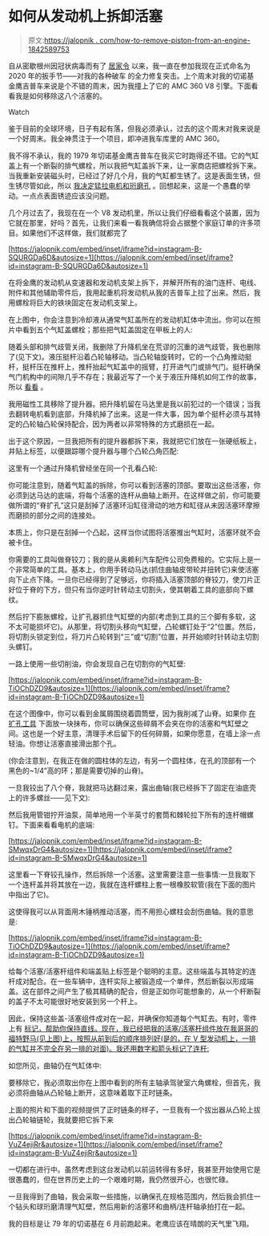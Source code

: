# 如何从发动机上拆卸活塞

> 原文:[https://jalopnik . com/how-to-remove-piston-from-an-engine-1842589753](https://jalopnik.com/how-to-remove-pistons-from-an-engine-1842589753)

自从密歇根州因冠状病毒而有了 [居家令](https://www.michigan.gov/whitmer/0,9309,7-387-90499_90705-522626--,00.html) 以来，我一直在参加我现在正式命名为 2020 年的扳手节——对我的各种破车 的全力修复突击。上个周末对我的切诺基金鹰吉普车来说是个不错的周末，因为我撞上了它的 AMC 360 V8 引擎。下面看看我是如何移除这八个活塞的。

Watch

鉴于目前的全球环境，日子有起有落，但我必须承认，过去的这个周末对我来说是一个好周末。我全神贯注于一个项目，即冲进我车库里的 AMC 360。

我不得不承认，我的 1979 年切诺基金鹰吉普车在我买它时跑得还不错。它的气缸盖上有一个断裂的排气螺栓，所以我把气缸盖拆下来，让一家商店把螺栓拆下来。当我重新安装磁头时，已经过了好几个月，我的气缸都生锈了。这是表面生锈，但生锈尽管如此，所以 [我决定猛拉电机和珩磨孔](https://jalopnik.com/mission-creep-is-threatening-to-take-my-1979-jeep-chero-1828971713) 。回想起来，这是一个愚蠢的举动。一点点表面锈迹应该没问题。

几个月过去了，我现在在一个 V8 发动机里，所以让我们仔细看看这个装置，因为它就在那里，好吗？首先，让我们来看一看我确信将会占据整个家庭订单的许多项目。如果他们不这样做，我们就都完了

 [https://jalopnik.com/embed/inset/iframe?id=instagram-B-SQURGDa6D&autosize=1](https://jalopnik.com/embed/inset/iframe?id=instagram-B-SQURGDa6D&autosize=1) 

在将金鹰的发动机从变速器和发动机支架上拆下，并解开所有的油门连杆、电线、附件和其他辅助零件后，我用起重机将发动机从我的吉普车上拉了出来。然后，我用螺栓将巨大的铁块固定在发动机支架上。

在上图中，你会注意到冷却液从通常气缸盖所在的发动机缸体中流出。你可以在照片中看到五个气缸盖螺栓；那些把气缸盖固定在甲板上的人:

随着头部和排气歧管关闭，我删除了升降机坐在荒谬的沉重的进气歧管，我也删除了(见下文)。液压挺杆沿着凸轮轴移动。当凸轮轴旋转时，它的一个凸角推动挺杆，挺杆压在推杆上，推杆抬起气缸盖中的摇臂，打开进气门或排气门。挺杆确保气门机构中的间隙几乎不存在；我最近写了一个关于液压升降机如何工作的故事，所以 [看看](https://jalopnik.com/chrysler-built-hemi-engines-with-a-major-engineering-de-1842400890) 。

我用磁性工具移除了提升器。把升降机留在马达里是我以前犯过的一个错误；当我去翻转电机看到底部，升降机掉了出来。这是一件大事，因为单个挺杆必须与其特定的凸轮轴凸轮保持配合，因为两者以非常特殊的方式磨损在一起。

出于这个原因，一旦我把所有的提升器都拆下来，我就把它们放在一张硬纸板上，并贴上标签，以便跟踪哪个提升器与哪个凸轮凸角匹配:

这里有一个通过升降机曾经坐在同一个孔看凸轮:

你可能注意到，随着气缸盖的拆除，你可以看到活塞的顶部。要取出这些活塞，你必须到达马达的底端，将每个活塞的连杆从曲轴上断开。在这样做之前，你可能要做所谓的“脊扩孔”这只是刮掉了活塞环沿缸径滑动的地方和缸径从未因活塞环摩擦而磨损的部分之间的连接处。

本质上，你只是在刮掉一个凸起，这样当你试图将活塞推出气缸时，活塞环就不会被卡住。

你需要的工具叫做脊铰刀；我的是从奥赖利汽车配件公司免费租的。它实际上是一个非常简单的工具。基本上，你用手转动马达(抓住曲轴皮带轮并扭转它)来使活塞向下止点下降。一旦你已经得到了足够远，你将插入活塞顶部的脊铰刀，使刀片正好位于脊的下方，但只有当你逆时针转动主切割头，使其朝着工具的底部向下螺纹。

然后拧下膨胀螺栓，让扩孔器抓住气缸壁的内部(考虑到工具的三个脚有多软，这不太可能损坏它)。从那里，将切割头移向气缸壁，凸轮螺钉处于“2”位置。然后，将切割头锁定到位，将刀片凸轮转到“三”或“切割”位置，并开始顺时针转动主切割头螺钉。

一路上使用一些切削油，你会发现自己在切割你的气缸壁:

 [https://jalopnik.com/embed/inset/iframe?id=instagram-B-TiOChDZD9&autosize=1](https://jalopnik.com/embed/inset/iframe?id=instagram-B-TiOChDZD9&autosize=1) 

在这个图像中，你可以看到金属屑围绕着圆筒壁，因为我削减了山脊。如果你 [在扩孔工具](https://www.autozone.com/repairguides/GM-Chevy-Mid-Size-Cars-1964-1988-Repair-Guide/Engine-Mechanical/Pistons-and-Connecting-Rods/_/P-0900c152800514a8) 下面放一块抹布，你可以确保这些碎屑不会夹在你的活塞和气缸壁之间。这也是一个好主意，清理手术后留下的任何碎屑，如果你愿意，在墙上涂一点轻油。你想让活塞直接滑出那个孔。

(你会注意到，在我正在做的圆柱体的左边，有另一个圆柱体，在孔的顶部有一个黑色的~1/4”高的环；那是需要切掉的山脊)。

一旦我铰出了八个脊，我就把马达翻过来，露出曲轴(我已经拆下了固定在油底壳上的许多螺丝——见下文):

然后我用管钳拧开油泵，简单地用一个半英寸的套筒和棘轮拉下所有的连杆帽螺钉。下面来看看电机的底端:

 [https://jalopnik.com/embed/inset/iframe?id=instagram-B-SMwqxDrG4&autosize=1](https://jalopnik.com/embed/inset/iframe?id=instagram-B-SMwqxDrG4&autosize=1) 

这里看一下脊铰孔操作，然后拆除一个活塞。这里需要注意一些事情:一旦我取下一个连杆盖并将其放在一边，我就在连杆螺柱上套一根橡胶软管(我在下面的图片中指出了它)。

这使得我可以从背面用木锤柄推动活塞，而不用担心螺柱会刮伤曲轴。我的意思是:

 [https://jalopnik.com/embed/inset/iframe?id=instagram-B-TiOChDZD9&autosize=1](https://jalopnik.com/embed/inset/iframe?id=instagram-B-TiOChDZD9&autosize=1) 

给每个活塞/活塞杆组件和端盖贴上标签是个聪明的主意。这些端盖与其特定的连杆成对配合。在一些车辆中，连杆实际上被锻造成一个单件，然后断裂以形成端盖。这在部件之间产生了极其精确的配合，但是正如你可能想象的，从一个杆断裂的盖子不太可能很好地安装到另一个杆上。

因此，保持这些盖-活塞组件成对在一起，并确保你知道每个气缸去。有时，零件 上有 [标记，帮助你保持直线。现在，我已经把我的活塞/活塞杆组件放在我哥哥的福特野马(见上图)上，按照从前到后的顺序排列好(是的，在 V 型发动机上，一排的气缸并不完全在另一排的对面)。我还用数字和箭头标记了连杆:](https://www.autozone.com/repairguides/GM-Chevy-Mid-Size-Cars-1964-1988-Repair-Guide/Engine-Mechanical/Pistons-and-Connecting-Rods/_/P-0900c152800514a8) 

如您所见，曲轴仍在气缸体中:

要移除它，我必须取出你在上图中看到的所有主轴承驾驶室六角螺栓，但首先，我必须将曲轴从凸轮轴上断开，这意味着取下正时链条。

上面的照片和下面的视频提供了正时链条的样子，一旦我有一个拔出器从凸轮上拔出凸轮轴链轮，我就要把它拆下来

 [https://jalopnik.com/embed/inset/iframe?id=instagram-B-VuZ4ejiRr&autosize=1](https://jalopnik.com/embed/inset/iframe?id=instagram-B-VuZ4ejiRr&autosize=1) 

一切都在进行中。虽然考虑到这台发动机以前运转得有多好，我甚至开始使用它是很愚蠢的，但在世界历史上的一个艰难时期，我仍然很开心，也很忙碌。

一旦我得到了曲轴，我会采取一些措施，以确保孔在规格范围内，然后我会抓住一个钻头和球珩磨清理气缸壁，然后用新的活塞环和曲柄/连杆轴承拍打在一起。

我的目标是让 79 年的切诺基在 6 月前跑起来。老鹰应该在晴朗的天气里飞翔。